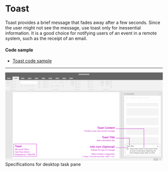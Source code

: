 # Toast

Toast provides a brief message that fades away after a few seconds. Since the user might not see the message, use toast only for inessential information. It is a good choice for notifying users of an event in a remote system, such as the receipt of an email.

#### Code sample
* [Toast code sample](https://github.com/OfficeDev/Office-Add-in-UX-Design-Patterns-Code/tree/master/templates/notifications/toast)

***

![Notification - Toast - Specifications for desktop task pane](../assets/images/toast_taskPaneCallouts.png)
Specifications for desktop task pane
